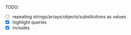 TODO:
  - [ ] repeating strings/arrays/objects/substitutions as values
  - [X] highlight queries 
  - [X] includes
